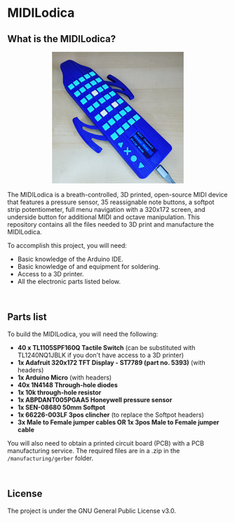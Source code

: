 # MIDILodica

## What is the MIDILodica?

<p align="center">
<img src="./static/images/MIDILodica.jpg" width=300/>
</p>

The MIDILodica is a breath-controlled, 3D printed, open-source MIDI device that features a pressure sensor, 35 reassignable note buttons, a softpot strip potentiometer, full menu navigation with a 320x172 screen, and underside button for additional MIDI and octave manipulation. This repository contains all the files needed to 3D print and manufacture the MIDILodica.

To accomplish this project, you will need:

- Basic knowledge of the Arduino IDE.
- Basic knowledge of and equipment for soldering.
- Access to a 3D printer.
- All the electronic parts listed below.

</br>

## Parts list

To build the MIDILodica, you will need the following:

- **40 x TL1105SPF160Q Tactile Switch** (can be substituted with TL1240NQ1JBLK if you don't have access to a 3D printer)
- **1x Adafruit 320x172 TFT Display - ST7789 (part no. 5393)** (with headers)
- **1x Arduino Micro** (with headers)
- **40x 1N4148 Through-hole diodes**
- **1x 10k through-hole resistor**
- **1x ABPDANT005PGAA5 Honeywell pressure sensor**
- **1x SEN-08680 50mm Softpot**
- **1x 66226-003LF 3pos clincher** (to replace the Softpot headers)
- **3x Male to Female jumper cables OR 1x 3pos Male to Female jumper cable**

You will also need to obtain a printed circuit board (PCB) with a PCB manufacturing service. The required files are in a .zip in the `/manufacturing/gerber` folder.

</br>

## License

The project is under the GNU General Public License v3.0.
